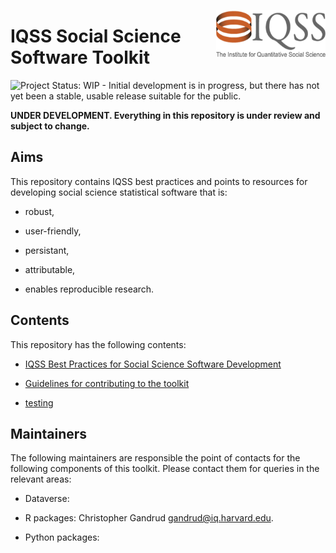 [<img src="img/iqss_long_logo.png" align="right" height="75" width ="175"/>](http://www.iq.harvard.edu/)

# IQSS Social Science Software Toolkit

![Project Status: WIP - Initial development is in progress, but there has not yet been a stable, usable release suitable for the public.](http://www.repostatus.org/badges/latest/wip.svg)

**UNDER DEVELOPMENT. Everything in this repository is under review and subject to change.**

## Aims

This repository contains IQSS best practices and points to resources for developing social science statistical software that is:

-   robust,

-   user-friendly,

-   persistant,

-   attributable,

-   enables reproducible research.

## Contents

This repository has the following contents:

-   [IQSS Best Practices for Social Science Software Development](iqss_sss_best_practices.md)

-   [Guidelines for contributing to the toolkit](CONTRIBUTING.md)

-   [testing](testing/)

## Maintainers

The following maintainers are responsible the point of contacts for the following components of this toolkit. Please contact them for queries in the relevant areas:

-   Dataverse:

-   R packages: Christopher Gandrud gandrud@iq.harvard.edu.

-   Python packages:
